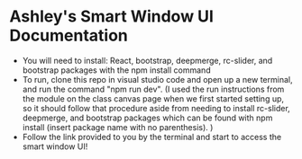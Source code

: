 # Ashley's Smart Window UI Documentation

- You will need to install: React, bootstrap, deepmerge, rc-slider, and bootstrap packages with the npm install command
- To run, clone this repo in visual studio code and open up a new terminal, and run the command "npm run dev". (I used the run instructions from the module on the class canvas page when we first started setting up, so it should follow that procedure aside from needing to install rc-slider, deepmerge, and bootstrap packages which can be found with npm install (insert package name with no parenthesis). )
- Follow the link provided to you by the terminal and start to access the smart window UI! 
